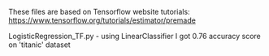 These files are based on Tensorflow website tutorials: https://www.tensorflow.org/tutorials/estimator/premade

LogisticRegression_TF.py - using LinearClassifier I got 0.76 accuracy score on 'titanic' dataset
